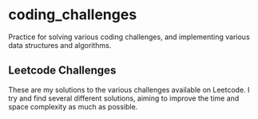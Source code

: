 # coding_challenges
Practice for solving various coding challenges, and implementing various data structures and algorithms.

## Leetcode Challenges
These are my solutions to the various challenges available on Leetcode. I try and find several different solutions, aiming to improve the time and space complexity as much as possible.
